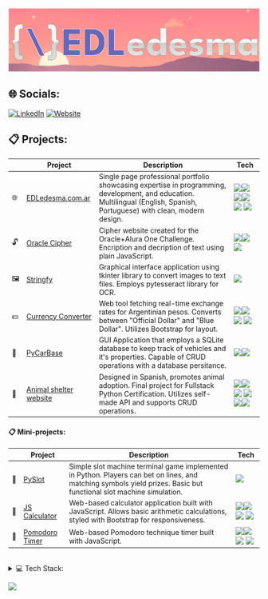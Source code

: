 
<div align="center">
<img src="https://github.com/edledesma/personalsite/blob/main/img/LOGOBG.webp">
</div>



## 🌐 Socials:
[![LinkedIn](https://img.shields.io/badge/LinkedIn-%230077B5.svg?style=for-the-badge&logo=linkedin&logoColor=white)](https://linkedin.com/in/edledesma) [![Website](https://img.shields.io/badge/Website-%f5be4b.svg?style=for-the-badge&logo=about.me&logoColor=white)](https://www.edledesma.com.ar) 



 
## 📋 Projects:

|| **Project** | **Description** | **Tech**|
|---| --- | --- | --- |
|🌐|[EDLedesma.com.ar](https://www.edledesma.com.ar/) | Single page professional portfolio showcasing expertise in programming, development, and education. Multilingual (English, Spanish, Portuguese) with clean, modern design. | <div><img src="https://cdn.jsdelivr.net/gh/devicons/devicon/icons/html5/html5-original.svg" height="24"/><img src="https://cdn.jsdelivr.net/gh/devicons/devicon/icons/css3/css3-original.svg" height="24"/> <img src="https://cdn.jsdelivr.net/gh/devicons/devicon/icons/javascript/javascript-original.svg" height="24"/><img src="https://cdn.jsdelivr.net/gh/devicons/devicon/icons/vuejs/vuejs-original.svg" height="24"/><img src="https://cdn.jsdelivr.net/gh/devicons/devicon/icons/photoshop/photoshop-plain.svg" height="24"/> <img src="https://cdn.jsdelivr.net/gh/devicons/devicon/icons/illustrator/illustrator-plain.svg" height="24" /></div> |
|🔓|[Oracle Cipher](https://edledesma.github.io/one-challenge/) | Cipher website created for the Oracle+Alura One Challenge. Encription and decription of text using plain JavaScript.| <div><img src="https://cdn.jsdelivr.net/gh/devicons/devicon/icons/html5/html5-original.svg" height="24"/><img src="https://cdn.jsdelivr.net/gh/devicons/devicon/icons/css3/css3-original.svg" height="24"/> <img src="https://cdn.jsdelivr.net/gh/devicons/devicon/icons/javascript/javascript-original.svg" height="24"/></div> |
|🖼️| [Stringfy](https://github.com/edledesma/Stringfy) | Graphical interface application using tkinter library to convert images to text files. Employs pytesseract library for OCR. | <div><img src="https://cdn.jsdelivr.net/gh/devicons/devicon/icons/python/python-original.svg" height="24"/></div> |
|💵| [Currency Converter](https://edledesma.github.io/JavaScript/currency.html) | Web tool fetching real-time exchange rates for Argentinian pesos. Converts between "Official Dollar" and "Blue Dollar". Utilizes Bootstrap for layout. | <div><img src="https://cdn.jsdelivr.net/gh/devicons/devicon/icons/html5/html5-original.svg" height="24"/><img src="https://cdn.jsdelivr.net/gh/devicons/devicon/icons/css3/css3-original.svg" height="24"/><img src="https://cdn.jsdelivr.net/gh/devicons/devicon/icons/javascript/javascript-original.svg" height="24"/> <img src="https://cdn.jsdelivr.net/gh/devicons/devicon/icons/bootstrap/bootstrap-original.svg" height="24"/></div> |
|🚗| [PyCarBase](https://github.com/edledesma/Python/tree/main/PyCarBase) | GUI Application that employs a SQLite database to keep track of vehicles and it's properties. Capable of CRUD operations with a database persitance.| <div><img src="https://cdn.jsdelivr.net/gh/devicons/devicon/icons/python/python-original.svg" height="24"/><img src="https://cdn.jsdelivr.net/gh/devicons/devicon/icons/sqlite/sqlite-original.svg" height="24" /></div> |
|🐾| [Animal shelter website](https://edledesma.github.io/TPO-CodoACodo/index.html) | Designed in Spanish, promotes animal adoption. Final project for Fullstack Python Certification. Utilizes self-made API and supports CRUD operations. | <div><img src="https://cdn.jsdelivr.net/gh/devicons/devicon/icons/html5/html5-original.svg" height="24"/><img src="https://cdn.jsdelivr.net/gh/devicons/devicon/icons/css3/css3-original.svg" height="24"/><img src="https://cdn.jsdelivr.net/gh/devicons/devicon/icons/javascript/javascript-original.svg" height="24"/> <img src="https://cdn.jsdelivr.net/gh/devicons/devicon/icons/vuejs/vuejs-original.svg" height="24"/><img src="https://cdn.jsdelivr.net/gh/devicons/devicon/icons/django/django-plain.svg" height="24"/><img src="https://cdn.jsdelivr.net/gh/devicons/devicon/icons/flask/flask-original.svg" height="24"/></div> |

#### 📋 Mini-projects:

|| **Project** | **Description** | **Tech**|
|---| --- | --- | --- |
|🎰| [PySlot](https://github.com/edledesma/Python/tree/main/PySlot) | Simple slot machine terminal game implemented in Python. Players can bet on lines, and matching symbols yield prizes. Basic but functional slot machine simulation. | <div><img src="https://cdn.jsdelivr.net/gh/devicons/devicon/icons/python/python-original.svg" height="24"/></div> |
|🧮| [JS Calculator](https://edledesma.github.io/JavaScript/calculator.html) | Web-based calculator application built with JavaScript. Allows basic arithmetic calculations, styled with Bootstrap for responsiveness. | <div><img src="https://cdn.jsdelivr.net/gh/devicons/devicon/icons/html5/html5-original.svg" height="24"/><img src="https://cdn.jsdelivr.net/gh/devicons/devicon/icons/css3/css3-original.svg" height="24"/><img src="https://cdn.jsdelivr.net/gh/devicons/devicon/icons/javascript/javascript-original.svg" height="24"/> <img src="https://cdn.jsdelivr.net/gh/devicons/devicon/icons/bootstrap/bootstrap-original.svg" height="24"/></div> |
|🍅| [Pomodoro Timer](https://edledesma.github.io/JavaScript/pomodoro.html) | Web-based Pomodoro technique timer built with JavaScript. | <div><img src="https://cdn.jsdelivr.net/gh/devicons/devicon/icons/html5/html5-original.svg" height="24"/><img src="https://cdn.jsdelivr.net/gh/devicons/devicon/icons/css3/css3-original.svg" height="24"/><img src="https://cdn.jsdelivr.net/gh/devicons/devicon/icons/javascript/javascript-original.svg" height="24"/> <img src="https://cdn.jsdelivr.net/gh/devicons/devicon/icons/bootstrap/bootstrap-original.svg" height="24"/></div> |

<br>
<details>
	<summary> 💻 Tech Stack:</summary>
<div align="center">
	
![Python](https://img.shields.io/badge/python-3670A0?style=for-the-badge&logo=python&logoColor=ffdd54) ![Java](https://img.shields.io/badge/java-%23ED8B00.svg?style=for-the-badge&logo=oracle&logoColor=white) ![JavaScript](https://img.shields.io/badge/javascript-%23323330.svg?style=for-the-badge&logo=javascript&logoColor=%23F7DF1E) ![C#](https://img.shields.io/badge/c%23-%23239120.svg?style=for-the-badge&logo=c-sharp&logoColor=white) 
</div>


<div align="center">

![HTML5](https://img.shields.io/badge/html5-%23E34F26.svg?style=for-the-badge&logo=html5&logoColor=white) ![CSS3](https://img.shields.io/badge/css3-%231572B6.svg?style=for-the-badge&logo=css3&logoColor=white) ![Vue.js](https://img.shields.io/badge/vuejs-%2335495e.svg?style=for-the-badge&logo=vuedotjs&logoColor=%234FC08D) ![Vuetify](https://img.shields.io/badge/Vuetify-1867C0?style=for-the-badge&logo=vuetify&logoColor=AEDDFF) ![Bootstrap](https://img.shields.io/badge/bootstrap-%23563D7C.svg?style=for-the-badge&logo=bootstrap&logoColor=white) ![SASS](https://img.shields.io/badge/SASS-hotpink.svg?style=for-the-badge&logo=SASS&logoColor=white) ![TailwindCSS](https://img.shields.io/badge/tailwindcss-%2338B2AC.svg?style=for-the-badge&logo=tailwind-css&logoColor=white) 
</div>

<div align="center">
	
![NodeJS](https://img.shields.io/badge/node.js-6DA55F?style=for-the-badge&logo=node.js&logoColor=white) ![NPM](https://img.shields.io/badge/NPM-%23000000.svg?style=for-the-badge&logo=npm&logoColor=white)
	
</div>

<div align="center">
	
![Django](https://img.shields.io/badge/django-%23092E20.svg?style=for-the-badge&logo=django&logoColor=white) ![Flask](https://img.shields.io/badge/flask-%23000.svg?style=for-the-badge&logo=flask&logoColor=white) ![Spring](https://img.shields.io/badge/spring-%236DB33F.svg?style=for-the-badge&logo=spring&logoColor=white)

</div>

<div align="center">
	
![MySQL](https://img.shields.io/badge/mysql-%2300f.svg?style=for-the-badge&logo=mysql&logoColor=white) ![SQLite](https://img.shields.io/badge/sqlite-%2307405e.svg?style=for-the-badge&logo=sqlite&logoColor=white) ![MongoDB](https://img.shields.io/badge/MongoDB-%234ea94b.svg?style=for-the-badge&logo=mongodb&logoColor=white) 
	
</div>

<div align="center">

![GitHub](https://img.shields.io/badge/GitHub-%23121011.svg?style=for-the-badge&logo=github&logoColor=white) ![GIT](https://img.shields.io/badge/Git-fc6d26?style=for-the-badge&logo=git&logoColor=white) ![LINUX](https://img.shields.io/badge/Linux-FCC624?style=for-the-badge&logo=linux&logoColor=black)

</div>

<div align="center">

  ![After Effects](https://img.shields.io/badge/Adobe%20After%20Effects-9999FF.svg?style=for-the-badge&logo=Adobe%20After%20Effects&logoColor=white) ![Illustrator](https://img.shields.io/badge/adobeillustrator-%23FF9A00.svg?style=for-the-badge&logo=adobeillustrator&logoColor=white) ![InDesign](https://img.shields.io/badge/Adobe%20InDesign-49021F?style=for-the-badge&logo=adobeindesign&logoColor=white) ![Lightroom](https://img.shields.io/badge/Adobe%20Lightroom-31A8FF.svg?style=for-the-badge&logo=Adobe%20Lightroom&logoColor=white) ![Photoshop](https://img.shields.io/badge/adobephotoshop-%2331A8FF.svg?style=for-the-badge&logo=adobephotoshop&logoColor=white) ![Adobe Premiere Pro](https://img.shields.io/badge/Adobe%20Premiere%20Pro-9999FF.svg?style=for-the-badge&logo=Adobe%20Premiere%20Pro&logoColor=white) ![Adobe XD](https://img.shields.io/badge/Adobe%20XD-470137?style=for-the-badge&logo=Adobe%20XD&logoColor=#FF61F6) ![Blender](https://img.shields.io/badge/blender-%23F5792A.svg?style=for-the-badge&logo=blender&logoColor=white) ![Canva](https://img.shields.io/badge/Canva-%2300C4CC.svg?style=for-the-badge&logo=Canva&logoColor=white) ![Figma](https://img.shields.io/badge/figma-%23F24E1E.svg?style=for-the-badge&logo=figma&logoColor=white)  

 </div>
 </details> 

![](https://github-readme-stats.vercel.app/api/top-langs/?username=edledesma&theme=dark&hide_border=true&include_all_commits=true&count_private=true&layout=compact)




